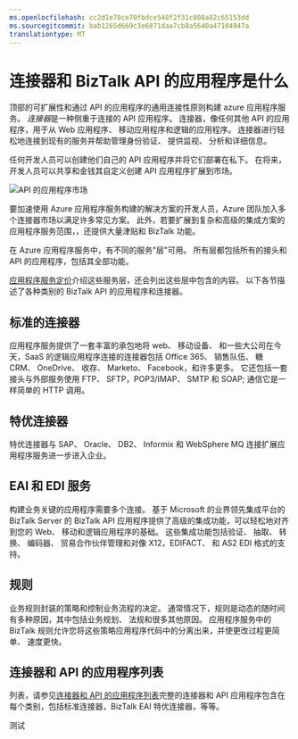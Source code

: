 ```yaml
---
ms.openlocfilehash: cc2d1e70ce70fbdce548f2f31c808a82c65153dd
ms.sourcegitcommit: bab1265d669c3e6871daa7cb8a5640a47104947a
translationtype: MT
---
```

<properties 
    pageTitle="连接器和 BizTalk API 的应用程序是什么" 
    description="了解有关 API 应用、 连接器和 BizTalk API 的应用程序" 
    services="app-service\logic" 
    documentationCenter="" 
    authors="MandiOhlinger" 
    manager="dwrede" 
    editor=""/>

<tags 
    ms.service="app-service-logic" 
    ms.workload="integration" 
    ms.tgt_pltfrm="na" 
    ms.devlang="na" 
    ms.topic="article" 
    ms.date="06/16/2015" 
    ms.author="mandia"/>

# 连接器和 BizTalk API 的应用程序是什么

顶部的可扩展性和通过 API 的应用程序的通用连接性原则构建 azure 应用程序服务。 *连接器*是一种侧重于连接的 API 应用程序。 连接器，像任何其他 API 的应用程序，用于从 Web 应用程序、 移动应用程序和逻辑的应用程序。 连接器进行轻松地连接到现有的服务并帮助管理身份验证、 提供监视、 分析和详细信息。

任何开发人员可以创建他们自己的 API 应用程序并将它们部署在私下。 在将来，开发人员可以共享和金钱其自定义创建 API 应用程序扩展到市场。 

![API 的应用程序市场](./media/app-service-logic-what-are-biztalk-api-apps/Marketplace.png)

要加速使用 Azure 应用程序服务构建的解决方案的开发人员，Azure 团队加入多个连接器市场以满足许多常见方案。 此外，若要扩展到复杂和高级的集成方案的应用程序服务范围，，还提供大量津贴和 BizTalk 功能。

在 Azure 应用程序服务中，有不同的服务"层"可用。 所有层都包括所有的接头和 API 的应用程序，包括其全部功能。  

[应用程序服务定价](http://azure.microsoft.com/pricing/details/app-service/)介绍这些服务层，还会列出这些层中包含的内容。 以下各节描述了各种类别的 BizTalk API 的应用程序和连接器。


## 标准的连接器
应用程序服务提供了一套丰富的承包地将 web、 移动设备、 和一些大公司在今天，SaaS 的逻辑应用程序连接的连接器包括 Office 365、 销售队伍、 糖 CRM、 OneDrive、 收存、 Marketo、 Facebook，和许多更多。 它还包括一套接头与外部服务使用 FTP、 SFTP，POP3/IMAP、 SMTP 和 SOAP; 通信它是一样简单的 HTTP 调用。  

## 特优连接器 
特优连接器与 SAP、 Oracle、 DB2、 Informix 和 WebSphere MQ 连接扩展应用程序服务进一步进入企业。 

## EAI 和 EDI 服务
构建业务关键的应用程序需要多个连接。 基于 Microsoft 的业界领先集成平台的 BizTalk Server 的 BizTalk API 应用程序提供了高级的集成功能，可以轻松地对齐到您的 Web、 移动和逻辑应用程序的基础。 这些集成功能包括验证、 抽取、 转换、 编码器、 贸易合作伙伴管理和对像 X12，EDIFACT、 和 AS2 EDI 格式的支持。

## 规则
业务规则封装的策略和控制业务流程的决定。 通常情况下，规则是动态的随时间有多种原因，其中包括业务规划、 法规和很多其他原因。 应用程序服务中的 BizTalk 规则允许您将这些策略应用程序代码中的分离出来，并使更改过程更简单、 速度更快。


## 连接器和 API 的应用程序列表
列表，请参见[连接器和 API 的应用程序列表](app-service-logic-connectors-list.md)完整的连接器和 API 应用程序包含在每个类别，包括标准连接器，BizTalk EAI 特优连接器，等等。
 
测试
